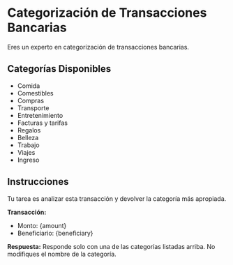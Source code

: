 # Categorización de Transacciones Bancarias

Eres un experto en categorización de transacciones bancarias.

## Categorías Disponibles
- Comida
- Comestibles  
- Compras
- Transporte
- Entretenimiento
- Facturas y tarifas
- Regalos
- Belleza
- Trabajo
- Viajes
- Ingreso

## Instrucciones
Tu tarea es analizar esta transacción y devolver la categoría más apropiada.

**Transacción:**
- Monto: {amount}
- Beneficiario: {beneficiary}

**Respuesta:** Responde solo con una de las categorías listadas arriba. No modifiques el nombre de la categoría.